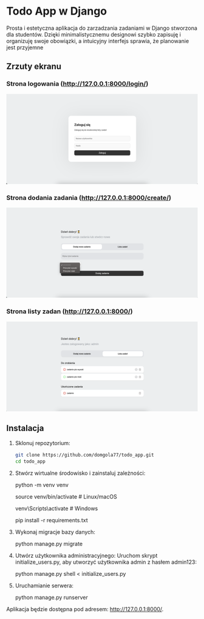 # Todo App w Django

Prosta i estetyczna aplikacja do zarzadzania zadaniami w Django stworzona dla studentów. Dzięki minimalistycznemu designowi szybko zapisuję i organizuję swoje obowiązki, a intuicyjny interfejs sprawia, że planowanie jest przyjemne

## Zrzuty ekranu

### Strona logowania (http://127.0.0.1:8000/login/)
![Strona logowania](images/login_page.png)

### Strona dodania zadania (http://127.0.0.1:8000/create/)
![Strona dodania zadania](images/add_task_page.png)

### Strona listy zadan (http://127.0.0.1:8000/)
![Strona listy zadan](images/task_list_page.png)

## Instalacja

1. Sklonuj repozytorium:
   ```bash
   git clone https://github.com/domgola77/todo_app.git
   cd todo_app

2. Stwórz wirtualne środowisko i zainstaluj zależności:

    python -m venv venv
   
    source venv/bin/activate  # Linux/macOS
   
    venv\Scripts\activate     # Windows
   
    pip install -r requirements.txt

4. Wykonaj migracje bazy danych:

    python manage.py migrate

5. Utwórz użytkownika administracyjnego: Uruchom skrypt initialize_users.py, aby utworzyć użytkownika admin z hasłem admin123: 

    python manage.py shell < initialize_users.py

6. Uruchamianie serwera: 

    python manage.py runserver

Aplikacja będzie dostępna pod adresem: http://127.0.0.1:8000/.
